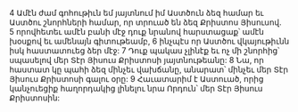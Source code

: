 4 Ամէն ժամ գոհութիւն եմ յայտնում իմ Աստծուն ձեզ համար եւ Աստծու շնորհների համար, որ տրուած են ձեզ Քրիստոս Յիսուսով. 5 որովհետեւ ամէն բանի մէջ դուք նրանով հարստացաք՝ ամէն խօսքով եւ ամենայն գիտութեամբ, 6 ինչպէս որ Աստծու վկայութիւնն իսկ հաստատուեց ձեր մէջ: 7 Դուք պակաս չլինէք եւ ոչ մի շնորհից՝ սպասելով մեր Տէր Յիսուս Քրիստոսի յայտնութեանը: 8 Նա, որ հաստատ կը պահի ձեզ մինչեւ վախճանը, անարատ՝ մինչեւ մեր Տէր Յիսուս Քրիստոսի գալու օրը: 9 Հաւատարիմ է Աստուած, որից կանչուեցիք հաղորդակից լինելու նրա Որդուն՝ մեր Տէր Յիսուս Քրիստոսին:
